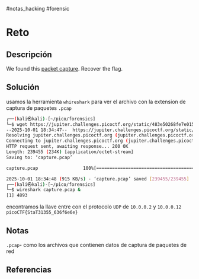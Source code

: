 #notas_hacking #forensic
# Reto
## Descripción
We found this [packet capture](https://jupiter.challenges.picoctf.org/static/483e50268fe7e015c49caf51a69063d0/capture.pcap). Recover the flag.
## Solución
usamos la herramienta `whireshark` para ver el archivo con la extension de captura de paquetes `.pcap`
```bash
┌──(kali㉿kali)-[~/pico/forensics]
└─$ wget https://jupiter.challenges.picoctf.org/static/483e50268fe7e015c49caf51a69063d0/capture.pcap
--2025-10-01 18:34:47--  https://jupiter.challenges.picoctf.org/static/483e50268fe7e015c49caf51a69063d0/capture.pcap
Resolving jupiter.challenges.picoctf.org (jupiter.challenges.picoctf.org)... 3.131.60.8
Connecting to jupiter.challenges.picoctf.org (jupiter.challenges.picoctf.org)|3.131.60.8|:443... connected.
HTTP request sent, awaiting response... 200 OK
Length: 239455 (234K) [application/octet-stream]
Saving to: ‘capture.pcap’

capture.pcap                 100%[===========================================>] 233.84K   915KB/s    in 0.3s    

2025-10-01 18:34:48 (915 KB/s) - ‘capture.pcap’ saved [239455/239455]
┌──(kali㉿kali)-[~/pico/forensics]
└─$ wireshark capture.pcap & 
[1] 4893
```
encontramos la llave entre con el protocolo `UDP` de `10.0.0.2` y `10.0.0.12`
`picoCTF{StaT31355_636f6e6e}`
## Notas
`.pcap`- como los archivos que contienen datos de captura de paquetes de red
## Referencias
